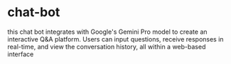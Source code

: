 # chat-bot
this chat bot integrates with Google's Gemini Pro model to create an interactive Q&amp;A platform. Users can input questions, receive responses in real-time, and view the conversation history, all within a web-based interface
